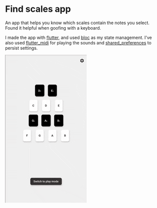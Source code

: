 # Find scales app

An app that helps you know which scales contain the notes you select. Found it helpful when goofing with a keyboard.

I made the app with [flutter](https://flutter.dev/), and used [bloc](https://pub.dev/packages/flutter_bloc) as my state management. I've also used [flutter_midi](https://pub.dev/packages/flutter_midi) for playing the sounds and [shared_preferences](https://pub.dev/packages/shared_preferences) to persist settings.

![alt text](https://github.com/JoseGeorges8/scales-app/blob/master/demo-gif.gif "Screenshot 1")

